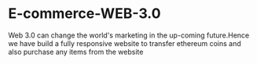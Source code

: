 # E-commerce-WEB-3.0
Web 3.0 can change the world's marketing in the up-coming future.Hence we have build a fully responsive website to transfer ethereum coins and also purchase any items from the website
